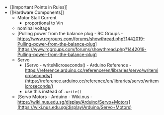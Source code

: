 - [[Important Points in Rules]]
- [[Hardware Components]]
	- Motor Stall Current
		- proportional to Vin
	- nominal voltage
	- [Pulling power from the balance plug - RC Groups - https://www.rcgroups.com/forums/showthread.php?1442019-Pulling-power-from-the-balance-plug](https://www.rcgroups.com/forums/showthread.php?1442019-Pulling-power-from-the-balance-plug)
	- Servo
		- [Servo - writeMicroseconds() - Arduino Reference - https://reference.arduino.cc/reference/en/libraries/servo/writemicroseconds/](https://reference.arduino.cc/reference/en/libraries/servo/writemicroseconds/)
		- use this instead of `.write()`
	- [Servo Motors - Arduino - Wiki.nus - https://wiki.nus.edu.sg/display/Arduino/Servo+Motors](https://wiki.nus.edu.sg/display/Arduino/Servo+Motors)
